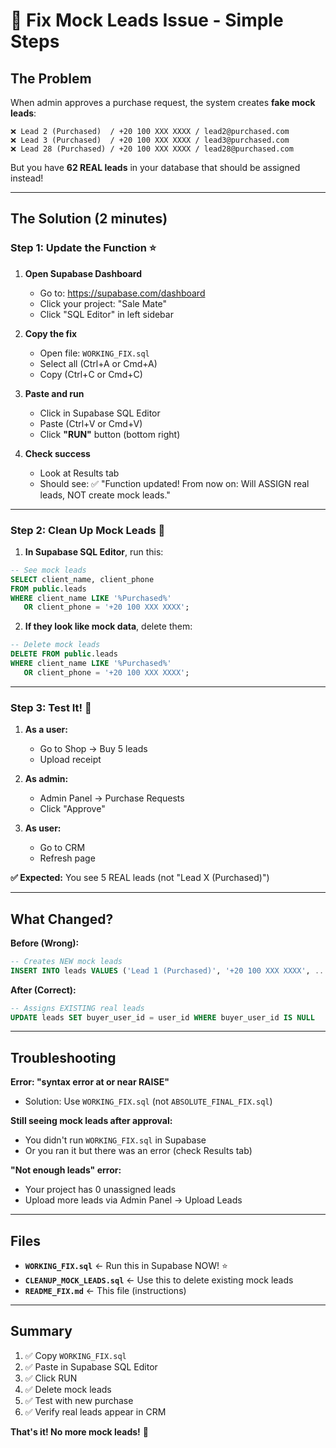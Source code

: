 # 🚨 Fix Mock Leads Issue - Simple Steps

## The Problem
When admin approves a purchase request, the system creates **fake mock leads**:
```
❌ Lead 2 (Purchased)  / +20 100 XXX XXXX / lead2@purchased.com
❌ Lead 3 (Purchased)  / +20 100 XXX XXXX / lead3@purchased.com
❌ Lead 28 (Purchased) / +20 100 XXX XXXX / lead28@purchased.com
```

But you have **62 REAL leads** in your database that should be assigned instead!

---

## The Solution (2 minutes)

### Step 1: Update the Function ⭐

1. **Open Supabase Dashboard**
   - Go to: https://supabase.com/dashboard
   - Click your project: "Sale Mate"
   - Click "SQL Editor" in left sidebar

2. **Copy the fix**
   - Open file: `WORKING_FIX.sql`
   - Select all (Ctrl+A or Cmd+A)
   - Copy (Ctrl+C or Cmd+C)

3. **Paste and run**
   - Click in Supabase SQL Editor
   - Paste (Ctrl+V or Cmd+V)
   - Click **"RUN"** button (bottom right)

4. **Check success**
   - Look at Results tab
   - Should see: ✅ "Function updated! From now on: Will ASSIGN real leads, NOT create mock leads."

---

### Step 2: Clean Up Mock Leads 🧹

1. **In Supabase SQL Editor**, run this:

```sql
-- See mock leads
SELECT client_name, client_phone 
FROM public.leads
WHERE client_name LIKE '%Purchased%'
   OR client_phone = '+20 100 XXX XXXX';
```

2. **If they look like mock data**, delete them:

```sql
-- Delete mock leads
DELETE FROM public.leads
WHERE client_name LIKE '%Purchased%'
   OR client_phone = '+20 100 XXX XXXX';
```

---

### Step 3: Test It! 🧪

1. **As a user:**
   - Go to Shop → Buy 5 leads
   - Upload receipt

2. **As admin:**
   - Admin Panel → Purchase Requests
   - Click "Approve"

3. **As user:**
   - Go to CRM
   - Refresh page

**✅ Expected:** You see 5 REAL leads (not "Lead X (Purchased)")

---

## What Changed?

**Before (Wrong):**
```sql
-- Creates NEW mock leads
INSERT INTO leads VALUES ('Lead 1 (Purchased)', '+20 100 XXX XXXX', ...)
```

**After (Correct):**
```sql
-- Assigns EXISTING real leads
UPDATE leads SET buyer_user_id = user_id WHERE buyer_user_id IS NULL
```

---

## Troubleshooting

**Error: "syntax error at or near RAISE"**
- Solution: Use `WORKING_FIX.sql` (not `ABSOLUTE_FINAL_FIX.sql`)

**Still seeing mock leads after approval:**
- You didn't run `WORKING_FIX.sql` in Supabase
- Or you ran it but there was an error (check Results tab)

**"Not enough leads" error:**
- Your project has 0 unassigned leads
- Upload more leads via Admin Panel → Upload Leads

---

## Files

- **`WORKING_FIX.sql`** ← Run this in Supabase NOW! ⭐
- **`CLEANUP_MOCK_LEADS.sql`** ← Use this to delete existing mock leads
- **`README_FIX.md`** ← This file (instructions)

---

## Summary

1. ✅ Copy `WORKING_FIX.sql`
2. ✅ Paste in Supabase SQL Editor
3. ✅ Click RUN
4. ✅ Delete mock leads
5. ✅ Test with new purchase
6. ✅ Verify real leads appear in CRM

**That's it! No more mock leads!** 🎉

